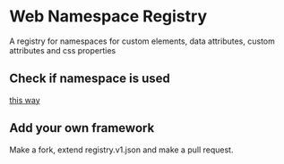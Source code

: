 # Web Namespace Registry
A registry for namespaces for custom elements, data attributes, custom attributes and css properties

## Check if namespace is used
[this way](
  https://rawcdn.githack.com/nuxodin/web-namespace-registry/0bc7ba316920a8481eb1a808323b14ec3067c783/web/index.html
)

## Add your own framework
Make a fork, extend registry.v1.json and make a pull request.
